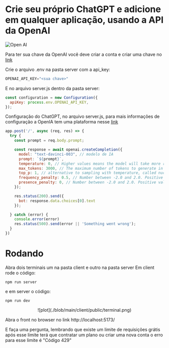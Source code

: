 # Crie seu próprio ChatGPT e adicione em qualquer aplicação, usando a API da OpenAI 
![Open AI](https://i.ibb.co/LS4DRhb/image-257.png)

Para ter sua chave da OpenAI você deve criar a conta e criar uma chave no [link](https://platform.openai.com/account/api-keys)

Crie o arquivo .env na pasta server com a api_key:
```jsx
OPENAI_API_KEY="<sua chave>"
```
E no arquivo server.js dentro da pasta server: 

```jsx
const configuration = new Configuration({
  apiKey: process.env.OPENAI_API_KEY,
});
```


Configuração do ChatGPT, no arquivo server.js, para mais informações de configuração a OpenIA tem uma plataforma nesse [link](https://platform.openai.com/playground)

```jsx
app.post('/', async (req, res) => {
  try {
    const prompt = req.body.prompt;

    const response = await openai.createCompletion({
      model: "text-davinci-003", // modelo de IA 
      prompt: `${prompt}`,
      temperature: 0, // Higher values means the model will take more risks.
      max_tokens: 3000, // The maximum number of tokens to generate in the completion. Most models have a context length of 2048 tokens (except for the newest models, which support 4096).
      top_p: 1, // alternative to sampling with temperature, called nucleus sampling
      frequency_penalty: 0.5, // Number between -2.0 and 2.0. Positive values penalize new tokens based on their existing frequency in the text so far, decreasing the model's likelihood to repeat the same line verbatim.
      presence_penalty: 0, // Number between -2.0 and 2.0. Positive values penalize new tokens based on whether they appear in the text so far, increasing the model's likelihood to talk about new topics.
    });

    res.status(200).send({
      bot: response.data.choices[0].text
    });

  } catch (error) {
    console.error(error)
    res.status(500).send(error || 'Something went wrong');
  }
})
```

# Rodando 
Abra dois terminais um na pasta client e outro na pasta server
Em client rode o código:

```shell
npm run server
```
e em server o código:

```shell
npm run dev
```
<p align="center">
![plot](./blob/main/client/public/terminal.png)
</p>
Abra o front no browser no link http://localhost:5173/

E faça uma pergunta, lembrando que existe um limite de requisições grátis após esse limite terá que contratar um plano ou criar uma nova conta o erro para esse limite é "Código 429"
